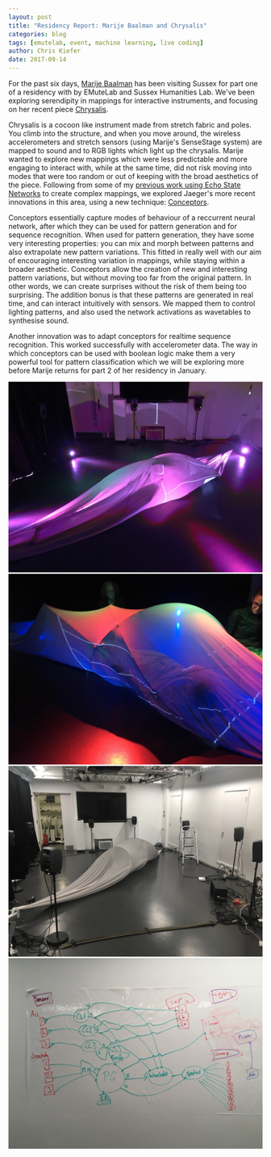```yaml
---
layout: post
title: "Residency Report: Marije Baalman and Chrysalis"
categories: blog
tags: [emutelab, event, machine learning, live coding]
author: Chris Kiefer
date: 2017-09-14
---
```


For the past six days, <a href="https://www.marijebaalman.eu">Marije Baalman</a> has been visiting Sussex for part one of a residency with by EMuteLab and Sussex Humanities Lab.   We've been exploring serendipity in mappings for interactive instruments, and focusing on her recent piece <a href="https://www.marijebaalman.eu/projects/chrysalis.html">Chrysalis<a>.

Chrysalis is a cocoon like instrument made from stretch fabric and poles. You climb into the structure, and when you move around, the wireless accelerometers and stretch sensors (using Marije's SenseStage system) are mapped to sound and to RGB lights which light up the chrysalis.  Marije wanted to explore new mappings which were less predictable and more engaging to interact with, while at the same time, did not risk moving into modes that were too random or out of keeping with the broad aesthetics of the piece.  Following from some of my <a href="https://sro.sussex.ac.uk/51860/1/NIME2014-ESN.pdf">previous work using Echo State Networks</a> to create complex mappings, we explored Jaeger's more recent innovations in this area, using a new technique: <a href="http://minds.jacobs-university.de/conceptors">Conceptors</a>.  

Conceptors essentially capture modes of behaviour of a reccurrent neural network, after which they can be used for pattern generation and for sequence recognition.  When used for pattern generation, they have some very interesting properties: you can mix and morph between patterns and also extrapolate new pattern variations.  This fitted in really well with our aim of encouraging interesting variation in mappings, while staying within a broader aesthetic.  Conceptors allow the creation of new and interesting pattern variations, but without moving too far from the original pattern. In other words, we can create surprises without the risk of them being too surprising.  The addition bonus is that these patterns are generated in real time, and can interact intuitively with sensors. We mapped them to control lighting patterns, and also used the network activations as wavetables to synthesise sound.

Another innovation was to adapt conceptors for realtime sequence recognition.  This worked successfully with accelerometer data. The way in which conceptors can be used with boolean logic make them a very powerful tool for pattern classification which we will be exploring more before Marije returns for part 2 of her residency in January.





![Chrsalis](/img/chrysalis2.jpg)
![Chrsalis](/img/chrysalis3.jpg)
![Chrsalis](/img/chrysalis_shl_lightson.jpg)
![Chrsalis](/img/chrysalis-diag.jpg)
